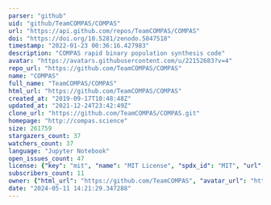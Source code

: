 ```yaml
---
parser: "github"
uid: "github/TeamCOMPAS/COMPAS"
url: "https://api.github.com/repos/TeamCOMPAS/COMPAS"
doi: "https://doi.org/10.5281/zenodo.5847518"
timestamp: "2022-01-23 00:36:16.427983"
description: "COMPAS rapid binary population synthesis code"
avatar: "https://avatars.githubusercontent.com/u/22152683?v=4"
repo_url: "https://github.com/TeamCOMPAS/COMPAS"
name: "COMPAS"
full_name: "TeamCOMPAS/COMPAS"
html_url: "https://github.com/TeamCOMPAS/COMPAS"
created_at: "2019-09-17T10:48:48Z"
updated_at: "2021-12-24T23:42:49Z"
clone_url: "https://github.com/TeamCOMPAS/COMPAS.git"
homepage: "http://compas.science"
size: 261759
stargazers_count: 37
watchers_count: 37
language: "Jupyter Notebook"
open_issues_count: 47
license: {"key": "mit", "name": "MIT License", "spdx_id": "MIT", "url": "https://api.github.com/licenses/mit", "node_id": "MDc6TGljZW5zZTEz"}
subscribers_count: 11
owner: {"html_url": "https://github.com/TeamCOMPAS", "avatar_url": "https://avatars.githubusercontent.com/u/22152683?v=4", "login": "TeamCOMPAS", "type": "User"}
date: "2024-05-11 14:21:29.347288"
---
```


